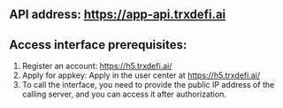 ## API address: https://app-api.trxdefi.ai

## Access interface prerequisites:
1. Register an account: https://h5.trxdefi.ai/
2. Apply for appkey: Apply in the user center at https://h5.trxdefi.ai/
3. To call the interface, you need to provide the public IP address of the calling server, and you can access it after authorization.

